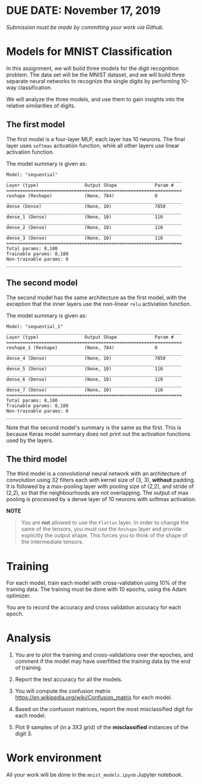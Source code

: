 # DUE DATE: November 17, 2019

_Submission must be made by committing your work via Github._

# Models for MNIST Classification

In this assignment, we will build three models for the digit recognition problem.  The data set will be the MNIST dataset,
and we will build three separate neural networks to recognize the single digits by performing 10-way classification.

We will analyze the three models, and use them to gain insights into the relative similarities of digits.

## The first model

The first model is a four-layer MLP, each layer has 10 neurons.  The final layer uses
`softmax` activation function, while all other layers use linear activation function.

The model summary is given as:
```
Model: "sequential"
_________________________________________________________________
Layer (type)                 Output Shape              Param #   
=================================================================
reshape (Reshape)            (None, 784)               0         
_________________________________________________________________
dense (Dense)                (None, 10)                7850      
_________________________________________________________________
dense_1 (Dense)              (None, 10)                110       
_________________________________________________________________
dense_2 (Dense)              (None, 10)                110       
_________________________________________________________________
dense_3 (Dense)              (None, 10)                110       
=================================================================
Total params: 8,180
Trainable params: 8,180
Non-trainable params: 0
_________________________________________________________________
```

## The second model

The second model has the same architecture as the first model, with the exception that
the inner layers use the non-linear `relu` activiation function.

The model summary is given as:

```
Model: "sequential_1"
_________________________________________________________________
Layer (type)                 Output Shape              Param #   
=================================================================
reshape_1 (Reshape)          (None, 784)               0         
_________________________________________________________________
dense_4 (Dense)              (None, 10)                7850      
_________________________________________________________________
dense_5 (Dense)              (None, 10)                110       
_________________________________________________________________
dense_6 (Dense)              (None, 10)                110       
_________________________________________________________________
dense_7 (Dense)              (None, 10)                110       
=================================================================
Total params: 8,180
Trainable params: 8,180
Non-trainable params: 0
_________________________________________________________________
```

Note that the second model's summary is the same as the first.  This is because Keras model summary does not
print out the activation functions used by the layers.

## The third model

The third model is a convolutional neural network with an architecture of convolution using 32 filters each 
with kernel size of (3, 3), **without** padding.  It is followed by a max-pooling layer with pooling size
of (2,2), and stride of (2,2), so that the neighbourhoods are not overlapping.  The output of max pooling
is processed by a dense layer of 10 neurons with softmax activation.

**NOTE**

> You are **not** allowed to use the `Flatten` layer.  In order to change the same of the tensors,
you must use the `Reshape` layer and provide explicitly the output shape.  This forces
you to think of the shape of the intermediate tensors.

# Training

For each model, train each model with cross-validation using 10% of the training data.
The training must be done with 10 epochs, using the Adam optimizer.

You are to record the accuracy and cross validation accuracy for each epoch.

# Analysis

1. You are to plot the training and cross-validations over the epoches, and comment if
the model may have overfitted the training data by the end of training.

2. Report the test accuracy for all the models.

3. You will compute the confusion matrix https://en.wikipedia.org/wiki/Confusion_matrix for each model.

4. Based on the confusion matrices, report the most misclassified digit for each model.

5. Plot 9 samples of (in a 3X3 grid) of the **misclassified** instances of the digit 3.

# Work environment

All your work will be done in the `mnist_models.ipynb` Jupyter notebook.

